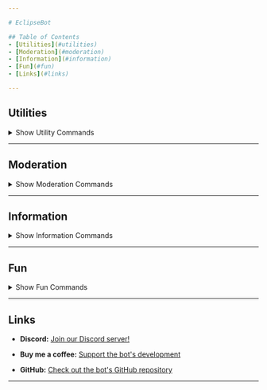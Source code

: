 ```yaml
---

# EclipseBot

## Table of Contents
- [Utilities](#utilities)
- [Moderation](#moderation)
- [Information](#information)
- [Fun](#fun)
- [Links](#links)

---
```


## Utilities <a name="utilities"></a>

<details>
  <summary>Show Utility Commands</summary>

### `cgloves {username}`
- **Description:** Displays the glove data for the specified `{username}`, showing which gloves they own.

### `convert {num} {unit} {translate}`
- **Description:** Translates the given `{num}` `{unit}` to `{translate}`.

### `remind {duration} (reason)`
- **Description:** Sets a reminder for the specified `{duration}` with an optional `(reason)`.

### `translate {language} | {message}`
- **Description:** Translates the given `{message}` into the specified `{language}`.

</details>

---

## Moderation <a name="moderation"></a>

<details>
  <summary>Show Moderation Commands</summary>

### `clear {amount} (member)`
- **Description:** Clears `{amount}` of messages from the specified `(member)`.

### `purge {amount}`
- **Description:** Clears `{amount}` of messages in the current channel.

### `mute {member} {duration} (reason)`
- **Description:** Mutes the specified `{member}` for the given `{duration}` with an optional `(reason)`.

### `unmute {member} (reason)`
- **Description:** Unmutes the specified `{member}`.

### `ban {member} (duration) (reason)`
- **Description:** Bans the specified `{member}` for a specified `(duration)`. Duration is infinite if left blank. `(Reason)` is set to None if blank.

### `unban {member}`
- **Description:** Unbans the specified banned `{member}`.

### `remove_role {member} {role}`
- **Description:** Removes the specified `{role}` from `{member}`.

### `give_role {member} {role}`
- **Description:** Grants the specified `{role}` to `{member}`.

### `slowmode (amt)`
- **Description:** Sets the slowmode of the current channel. Removes it if `(amt)` is set to None.

### `nick {username} {nickname}`
- **Description:** Sets the nickname of the specified `{username}` to `{nickname}`.

</details>

---

## Information <a name="information"></a>

<details>
  <summary>Show Information Commands</summary>

### `ping`
- **Description:** Displays the current ping of the bot to reach your client. Higher values indicate slower responses.

### `help (command)`
- **Description:** Displays the help page for the specified `(command)`. Shows all commands if blank.

### `info`
- **Description:** Displays information about the bot.

### `serverinfo`
- **Description:** Displays information about the server.

### `userinfo (user)`
- **Description:** Displays information about the specified `(user)`. Shows author's info if none specified.

### `avatar (user)`
- **Description:** Displays the avatar of the specified `(user)`. Shows author's avatar if none specified.

</details>

---

## Fun <a name="fun"></a>

<details>
  <summary>Show Fun Commands</summary>

### `say {channelID} {args}`
- **Description:** Sends `{args}` to the specified `{channelID}`.

### `DM {user} {message}`
- **Description:** Sends `{message}` as a direct message to the specified `{user}`.

### `solve {equation}`
- **Description:** Solves basic equations. Note: may be glitchy.

### `ship (arg1) (arg2)`
- **Description:** Checks the compatibility between `{arg1}` and `{arg2}`.

### `fact`
- **Description:** Shares a fun fact!

### `joke`
- **Description:** Tells a random joke!

### `dog`
- **Description:** Displays a picture of a cute dog.

### `cat`
- **Description:** Displays a picture of a cute cat.

### `dice (num)`
- **Description:** Rolls a random number between 1 and `{num}` (defaults to 6 if none specified).

### `coinflip`
- **Description:** Flips a coin!

### `meme`
- **Description:** Shows a random meme.

### `rps {choice}`
- **Description:** Plays a round of Rock, Paper, Scissors with the bot.

</details>

---

## Links <a name="links"></a>

- **Discord:** [Join our Discord server!](https://discord.gg/z6JsMzH6XQ)
  
- **Buy me a coffee:** [Support the bot's development](https://www.buymeacoffee.com/lucasliorle)
  
- **GitHub:** [Check out the bot's GitHub repository](https://github.com/LucasLiorLE/EclipseBot)

---
